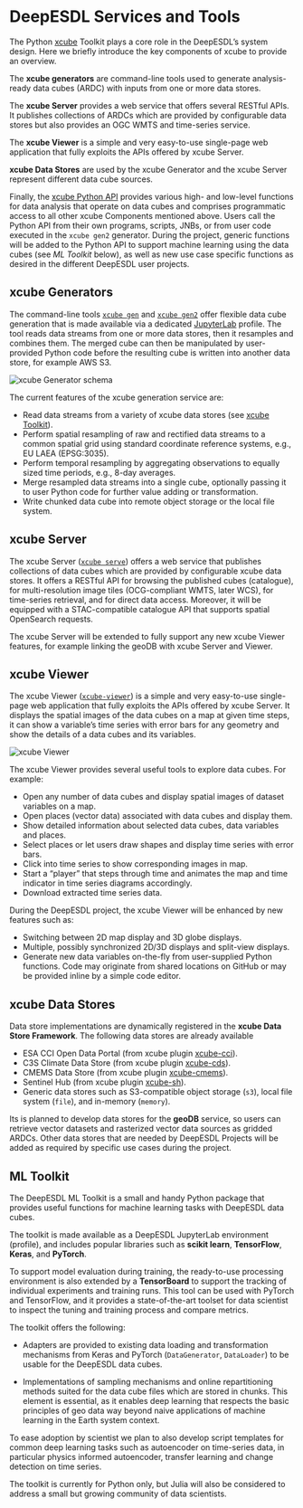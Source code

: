# DeepESDL Services and Tools

The Python [xcube](https://xcube.readthedocs.io/) Toolkit plays a core role 
in the DeepESDL’s system design. Here we briefly introduce the key 
components of xcube to provide an overview.

The **xcube generators** are command-line tools used 
to generate analysis-ready data cubes (ARDC) with inputs from one or 
more data stores. 

The **xcube Server** provides a web service that offers several RESTful APIs. 
It publishes collections of ARDCs which are provided by configurable data 
stores but also provides an OGC WMTS and time-series service. 

The **xcube Viewer** is a simple and very easy-to-use single-page web 
application that fully exploits the APIs offered by xcube Server. 

 **xcube Data Stores** are used by the xcube Generator and the xcube Server 
represent different data cube sources. 
 
Finally, the [xcube Python API](https://xcube.readthedocs.io/en/latest/api.html) 
provides various high- and low-level functions for 
data analysis that operate on data cubes and comprises programmatic 
access to all other xcube Components mentioned above. 
Users call the Python API from their own programs, scripts, JNBs, 
or from user code executed in the `xcube gen2` generator. 
During the project, generic functions will be added to the Python API 
to support machine learning using the data cubes (see *ML Toolkit* below), 
as well as new use case specific functions as desired in the 
different DeepESDL user projects. 

## xcube Generators

The command-line tools 
[`xcube gen`](https://xcube.readthedocs.io/en/latest/cli/xcube_gen.html) and 
[`xcube gen2`](https://xcube.readthedocs.io/en/latest/cli/xcube_gen2.html)
offer flexible data cube generation 
that is made available via a dedicated [JupyterLab](../guide/jupyterlab/index.md) 
profile. The tool reads data streams from one or more data stores, 
then it resamples and combines them. The merged cube can then be 
manipulated by user-provided Python code before the resulting 
cube is written into another data store, for example AWS S3.

![xcube Generator schema](../img/ardc-gen.png)

The current features of the xcube generation service are:

* Read data streams from a variety of xcube data stores
  (see [xcube Toolkit](./services-and-tools.md)).
* Perform spatial resampling of raw and rectified data streams to 
  a common spatial grid using standard coordinate reference systems, e.g., 
  EU LAEA (EPSG:3035).
* Perform temporal resampling by aggregating observations to equally 
  sized time periods, e.g., 8-day averages. 
* Merge resampled data streams into a single cube, optionally 
  passing it to user Python code for further value adding or transformation.
* Write chunked data cube into remote object storage or the 
  local file system.


## xcube Server

The xcube Server 
([`xcube serve`](https://xcube.readthedocs.io/en/latest/cli/xcube_serve.html))
offers a web service that publishes collections of 
data cubes which are provided by configurable xcube data stores. 
It offers a RESTful API for browsing the published cubes (catalogue), 
for multi-resolution image tiles (OCG-compliant WMTS, later WCS), 
for time-series retrieval, and for direct data access. 
Moreover, it will be equipped with a STAC-compatible catalogue API that 
supports spatial OpenSearch requests. 

The xcube Server will be extended to fully support any new 
xcube Viewer features, for example linking the geoDB with 
xcube Server and Viewer.

## xcube Viewer

The xcube Viewer 
([`xcube-viewer`](https://github.com/xcube-dev/xcube-viewer))
is a simple and very easy-to-use single-page web application 
that fully exploits the APIs offered by xcube Server. It displays the 
spatial images of the data cubes on a map at given time steps,
it can show a variable’s time series with error bars for any geometry and 
show the details of a data cubes and its variables.

![xcube Viewer](../img/xcube-viewer-2.png)

The xcube Viewer provides several useful tools to explore data cubes. 
For example:

* Open any number of data cubes and display spatial images of dataset 
  variables on a map.
* Open places (vector data) associated with data cubes and display them.
* Show detailed information about selected data cubes, data variables 
  and places.
* Select places or let users draw shapes and display time series with 
  error bars.
* Click into time series to show corresponding images in map.
* Start a “player” that steps through time and animates the map and time  
  indicator in time series diagrams accordingly.
* Download extracted time series data.

During the DeepESDL project, the xcube Viewer will be enhanced by 
new features such as:

* Switching between 2D map display and 3D globe displays.
* Multiple, possibly synchronized 2D/3D displays and split-view displays.
* Generate new data variables on-the-fly from user-supplied Python functions.
  Code may originate from shared locations on GitHub or may be provided
  inline by a simple code editor.

## xcube Data Stores

Data store implementations are 
dynamically registered in the **xcube Data Store Framework**. 
The following data stores are already available

* ESA CCI Open Data Portal (from xcube plugin [xcube-cci](https://github.com/dcs4cop/xcube-cci)).
* C3S Climate Data Store (from xcube plugin [xcube-cds](https://github.com/dcs4cop/xcube-cds)).
* CMEMS Data Store (from xcube plugin [xcube-cmems](https://github.com/dcs4cop/xcube-cmems)).
* Sentinel Hub (from xcube plugin [xcube-sh](https://github.com/dcs4cop/xcube-sh)).
* Generic data stores such as S3-compatible object storage (`s3`), 
  local file system (`file`), and in-memory (`memory`).

Its is planned to develop data stores for the **geoDB** service, 
so users can retrieve vector datasets and rasterized vector data 
sources as gridded ARDCs. 
Other data stores that are needed by DeepESDL Projects will be added 
as required by specific use cases during the project.


## ML Toolkit

The DeepESDL ML Toolkit is a small and handy 
Python package that provides useful functions for machine learning tasks
with DeepESDL data cubes.

The toolkit is made available as a DeepESDL JupyterLab environment (profile), 
and includes popular libraries such as **scikit learn**, **TensorFlow**, 
**Keras**, and **PyTorch**.

To support model evaluation during training, the ready-to-use processing
environment is also extended by a **TensorBoard** to support the tracking of
individual experiments and training runs.
This tool can be used with PyTorch and TensorFlow, and it provides 
a state-of-the-art toolset for data scientist to inspect the tuning 
and training process and compare metrics.

The toolkit offers the following:

* Adapters are provided to existing data loading and transformation 
  mechanisms from Keras and PyTorch (`DataGenerator`, `DataLoader`) 
  to be usable for the DeepESDL data cubes. 

* Implementations of sampling mechanisms and online repartitioning methods 
  suited for the data cube files which are stored in chunks. 
  This element is essential, as it enables deep learning that respects 
  the basic principles of geo data way beyond naive applications of
  machine learning in the Earth system context. 

To ease adoption by scientist we plan to also develop script templates 
for common deep learning tasks such as autoencoder on time-series data, 
in particular physics informed autoencoder, transfer learning and change 
detection on time series.

The toolkit is currently for Python only, but Julia will also be 
considered to address a small but growing community of data scientists.

<!--
Please refer to the [ML Tools Documentation](../ml-tools/index.md)
for details.
-->
